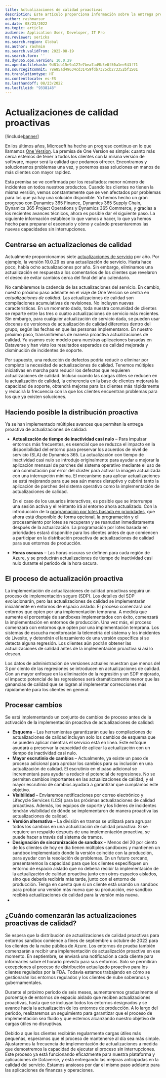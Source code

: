 ```yaml
---
title: Actualizaciones de calidad proactivas
description: Este artículo proporciona información sobre la entrega proactiva de actualizaciones de calidad.
author: rashmansur
ms.date: 08/23/2022
ms.topic: article
audience: Application User, Developer, IT Pro
ms.reviewer: sericks
ms.search.region: Global
ms.author: rashmim
ms.search.validFrom: 2022-08-19
ms.search.form: ''
ms.dyn365.ops.version: 10.0.29
ms.openlocfilehash: 9d81cb15e9a127e7bea7ad9b5e0f50a1ee543f71
ms.sourcegitcommit: 78e85ad49634cd31459fdb7325cb273352bf1501
ms.translationtype: HT
ms.contentlocale: es-ES
ms.lasthandoff: 08/23/2022
ms.locfileid: "9338148"
---
```

# <a name="proactive-quality-updates"></a>Actualizaciones de calidad proactivas

[!include[banner](../includes/banner.md)]

En los últimos años, Microsoft ha hecho un progreso continuo en lo que llamamos [One Version](../../dev-itpro/lifecycle-services/oneversion-overview.md). La premisa de One Version es simple: cuanto más cerca estemos de tener a todos los clientes con la misma versión de software, mayor será la calidad que podamos ofrecer. Encontramos y solucionamos problemas una vez, y ponemos esas soluciones en manos de más clientes con mayor rapidez.

Esta premisa se ve confirmada por los resultados: menor número de incidentes en todos nuestros productos. Cuando los clientes no tienen la misma versión, vemos constantemente que se ven afectados por problemas para los que ya hay una solución disponible. Ya hemos hecho un gran progreso con Dynamics 365 Finance, Dynamics 365 Supply Chain, Dynamics 365 Project Operations y Dynamics 365 Commerce, y gracias a los recientes avances técnicos, ahora es posible dar el siguiente paso. La siguiente información establece lo que vamos a hacer, lo que ya hemos hecho para preparar el escenario y cómo y cuándo presentaremos las nuevas capacidades sin interrupciones.

## <a name="focus-on-quality-updates"></a>Centrarse en actualizaciones de calidad

Actualmente proporcionamos siete [actualizaciones de servicio](public-preview-releases.md) por año. Por ejemplo, la versión 10.0.29 es una actualización de servicio. Hasta hace poco, había ocho actualizaciones por año. Sin embargo, eliminamos una actualización en respuesta a los comentarios de los clientes que revelaron el deseo de evitar cambios cerca del final del año calendario.

No cambiaremos la cadencia de las actualizaciones del servicio. En cambio, nuestro próximo paso adelante en el viaje de One Version se centra en *actualizaciones de calidad*. Las actualizaciones de calidad son compilaciones acumulativas de revisiones. No incluyen nuevas características. En un momento dado, toda nuestra comunidad de clientes se reparte entre las tres o cuatro actualizaciones de servicio más recientes. Sin embargo, para cualquier actualización de servicio dada, se pueden usar docenas de versiones de actualización de calidad diferentes dentro del grupo, según las fechas en que las personas implementaron. En nuestro próximo paso, transmitiremos de manera proactiva actualizaciones de calidad. Ya usamos este modelo para nuestras aplicaciones basadas en Dataverse y han visto los resultados esperados de calidad mejorada y disminución de incidentes de soporte.

Por supuesto, una reducción de defectos podría reducir o eliminar por completo la necesidad de actualizaciones de calidad. Tenemos múltiples iniciativas en marcha para reducir los defectos que requieren actualizaciones de calidad. Incluso cuando las cargas útiles se reducen en la actualización de calidad, la coherencia en la base de clientes mejorará la capacidad de soporte, obtendrá mejoras para los clientes más rápidamente y reducirá la frecuencia con la que los clientes encuentran problemas para los que ya existen soluciones.

## <a name="making-proactive-distribution-possible"></a>Haciendo posible la distribución proactiva

Ya se han implementado múltiples avances que permiten la entrega proactiva de actualizaciones de calidad:

- **Actualización de tiempo de inactividad casi nulo** – Para impulsar entornos más frecuentes, es esencial que se reduzca el impacto en la disponibilidad del entorno para preservar los acuerdos de nivel de servicio (SLA) de Dynamics 365. La actualización con tiempo de inactividad casi nulo se introdujo originalmente para ayudar a mejorar la aplicación mensual de parches del sistema operativo mediante el uso de una conmutación por error del clúster para activar la imagen actualizada con una interrupción mínima. El mecanismo para aplicar actualizaciones se está mejorando para que sea aún menos disruptivo y cubrirá tanto la aplicación de parches del sistema operativo como la implementación de actualizaciones de calidad.

    En el caso de los usuarios interactivos, es posible que se interrumpa una sesión activa y el reintento irá al entorno ahora actualizado. Con la introducción de la [programación por lotes basada en prioridades](../../dev-itpro/sysadmin/priority-based-batch-scheduling.md), que ahora está disponible de forma opcional, la programación y el procesamiento por lotes se recuperan y se reanudan inmediatamente después de la actualización. La programación por lotes basada en prioridades estará disponible para los clientes antes de que comiencen a participar en la distribución proactiva de actualizaciones de calidad para sus entornos de producción.

- **Horas oscuras** – Las horas oscuras se definen para cada región de Azure, y se producirán actualizaciones de tiempo de inactividad casi nulo durante el período de la hora oscura.

## <a name="the-proactive-update-process"></a>El proceso de actualización proactiva

La implementación de actualizaciones de calidad proactivas seguirá un proceso de implementación seguro (SDP). Los detalles del SDP evolucionarán, pero las actualizaciones de calidad se implementarán inicialmente en entornos de espacio aislado. El proceso comenzará con entornos que opten por una implementación temprana. A medida que aumente el porcentaje de sandboxes implementados con éxito, comenzará la implementación en entornos de producción. Una vez más, el proceso comenzará con entornos que opten por una implementación temprana. Los sistemas de escucha monitorearán la telemetría del sistema y los incidentes de Livesite, y detendrán el lanzamiento de una versión específica si se detecta alguna regresión. Los clientes aún podrán obtener las actualizaciones de calidad antes de la implementación proactiva si así lo desean.

Los datos de administración de versiones actuales muestran que menos del 3 por ciento de las regresiones se introducen en actualizaciones de calidad. Con un mayor enfoque en la eliminación de la regresión y un SDP mejorado, el impacto potencial de las regresiones será dramáticamente menor que las ganancias de calidad que se logran al implementar correcciones más rápidamente para los clientes en general.

## <a name="process-changes"></a>Procesar cambios

Se está implementando un conjunto de cambios de proceso antes de la activación de la implementación proactiva de actualizaciones de calidad:

- **Esquema** – Las herramientas garantizarán que las compilaciones de actualizaciones de calidad incluyan solo los cambios de esquema que se pueden aplicar mientras el servicio está en línea. Este enfoque ayudará a preservar la capacidad de aplicar la actualización con un tiempo de inactividad casi nulo.
- **Mayor escrutinio de cambios** – Actualmente, ya existe un paso de proceso adicional para aprobar los cambios para su inclusión en una actualización de calidad. El escrutinio en el paso adicional se incrementará para ayudar a reducir el potencial de regresiones. No se permiten cambios importantes en las actualizaciones de calidad, y el mayor escrutinio de cambios ayudará a garantizar que cumplamos este objetivo.
- **Visibilidad** – Enviaremos notificaciones por correo electrónico y Lifecycle Services (LCS) para las próximas actualizaciones de calidad proactivas. Además, los equipos de soporte y los líderes de incidentes tendrán visibilidad de dónde se implementaron de manera proactiva las actualizaciones de calidad.
- **Versión alternativa** – La división en tramos se utilizará para agrupar todos los cambios en una actualización de calidad proactiva. Si se requiere un respaldo después de una implementación proactiva, se puede hacer a través del sistema de tramos.
- **Designación de sincronización de sandbox** – Menos del 20 por ciento de los clientes de hoy en día tienen múltiples sandboxes y mantienen un sandbox implementado donde la versión coincide con la producción, para ayudar con la resolución de problemas. En un futuro cercano, presentaremos la capacidad para que los clientes especifiquen un entorno de espacio aislado que no debería recibir la implementación de la actualización de calidad proactiva junto con otros espacios aislados, sino que debería recibirla más tarde, junto con el entorno de producción. Tenga en cuenta que si un cliente está usando un sandbox para probar una versión más nueva que su producción, ese sandbox recibirá actualizaciones de calidad para la versión más nueva.
- 
## <a name="when-will-proactive-quality-updates-start"></a>¿Cuándo comenzarán las actualizaciones proactivas de calidad?

Se espera que la distribución de actualizaciones de calidad proactivas para entornos sandbox comience a fines de septiembre u octubre de 2022 para los clientes de la nube pública de Azure. Los entornos de prueba también comenzarán a recibir una implementación de actualización proactiva en ese momento. En septiembre, se enviará una notificación a cada cliente para informarles sobre el horario previsto para sus entornos. Solo se permitirán excepciones al proceso de distribución actualizado proactivo para los clientes regulados por la FDA. Todavía estamos trabajando en cómo se gestionarán los entornos regulados y los clientes de nube soberanos y gubernamentales.

Durante el próximo período de seis meses, aumentaremos gradualmente el porcentaje de entornos de espacio aislado que reciben actualizaciones proactivas, hasta que se incluyan todos los entornos designados y se avance hacia la actualización de los entornos de producción. A lo largo del período, realizaremos un seguimiento para garantizar que el proceso de implementación sea fluido y que estemos alcanzando nuestro objetivo de cargas útiles no disruptivas.

Debido a que los clientes recibirán regularmente cargas útiles más pequeñas, esperamos que el proceso de mantenerse al día sea más simple. Ajustaremos la frecuencia de implementación de actualizaciones a medida que demostremos la capacidad de ejecutar el proceso sin interrupciones. Este proceso ya está funcionando eficazmente para nuestra plataforma y aplicaciones de Dataverse, y está entregando las mejoras anticipadas en la calidad del servicio. Estamos ansiosos por dar el mismo paso adelante para las aplicaciones de finanzas y operaciones.
